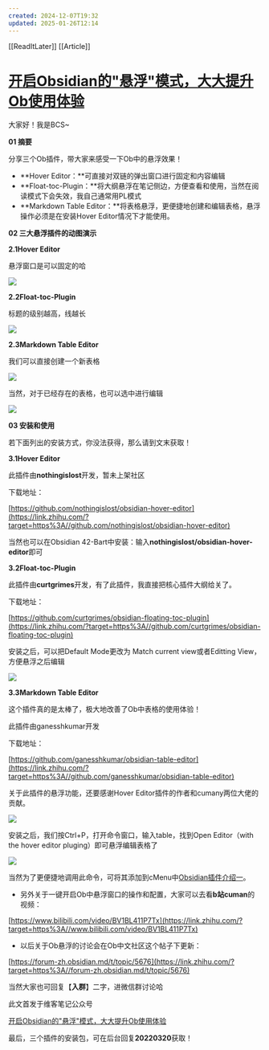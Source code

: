 ```yaml
---
created: 2024-12-07T19:32
updated: 2025-01-26T12:14
---
```

[[ReadItLater]] [[Article]]

# [开启Obsidian的"悬浮"模式，大大提升Ob使用体验](https://zhuanlan.zhihu.com/p/484177302)

大家好！我是BCS~

**01 摘要**

分享三个Ob插件，带大家来感受一下Ob中的悬浮效果！

-   **Hover Editor：**可直接对双链的弹出窗口进行固定和内容编辑
-   **Float-toc-Plugin：**将大纲悬浮在笔记侧边，方便查看和使用，当然在阅读模式下会失效，我自己通常用PL模式
-   **Markdown Table Editor：**将表格悬浮，更便捷地创建和编辑表格，悬浮操作必须是在安装Hover Editor情况下才能使用。

**02 三大悬浮插件的动图演示**

**2.1Hover Editor**

悬浮窗口是可以固定的哈

**![](v2-67c957d1bc10ae5fa6afc429da8d7847_b.jpg)**

**2.2Float-toc-Plugin**

标题的级别越高，线越长

![](v2-2c94fd9ecc13d8f328c8b3fc7b6b1206_b.jpg)

**2.3Markdown Table Editor**

我们可以直接创建一个新表格

![](v2-b6e135d94e87d1008ada17bd60bca716_b.jpg)

当然，对于已经存在的表格，也可以选中进行编辑

![](v2-6bf06de7e81db9921966268d7cc10524_b.jpg)

**03 安装和使用**

若下面列出的安装方式，你没法获得，那么请到文末获取！

**3.1Hover Editor**

此插件由**nothingislost**开发，暂未上架社区

下载地址：

[https://github.com/nothingislost/obsidian-hover-editor](https://link.zhihu.com/?target=https%3A//github.com/nothingislost/obsidian-hover-editor)

当然也可以在Obsidian 42-Bart中安装：输入**nothingislost/obsidian-hover-editor**即可

**3.2Float-toc-Plugin**

此插件由**curtgrimes**开发，有了此插件，我直接把核心插件大纲给关了。

下载地址：

[https://github.com/curtgrimes/obsidian-floating-toc-plugin](https://link.zhihu.com/?target=https%3A//github.com/curtgrimes/obsidian-floating-toc-plugin)

安装之后，可以把Default Mode更改为 Match current view或者Editting View，方便悬浮之后编辑

![](v2-530d4f783a555a0db62e2fa839c6bb8a_b.jpg)

**3.3Markdown Table Editor**

这个插件真的是太棒了，极大地改善了Ob中表格的使用体验！

此插件由ganesshkumar开发

下载地址：

[https://github.com/ganesshkumar/obsidian-table-editor](https://link.zhihu.com/?target=https%3A//github.com/ganesshkumar/obsidian-table-editor)

关于此插件的悬浮功能，还要感谢Hover Editor插件的作者和cumany两位大佬的贡献。

![](v2-5ade0dcf959980cebf55790df1ba1674_b.jpg)

安装之后，我们按Ctrl+P，打开命令窗口，输入table，找到Open Editor（with the hover editor pluging）即可悬浮编辑表格了

![](v2-585b229f095edcbb54220b645b0bcce2_b.jpg)

当然为了更便捷地调用此命令，可将其添加到cMenu中[Obsidian插件介绍一](https://link.zhihu.com/?target=http%3A//mp.weixin.qq.com/s%3F__biz%3DMzU4MzgxNjczMA%3D%3D%26mid%3D2247484614%26idx%3D1%26sn%3D58b577813d0e71e087b0586b265a23e8%26chksm%3Dfda207b3cad58ea5bac6160714c2a50ad1306d393684997f207794b68b23900abf19b58c7349%26scene%3D21%23wechat_redirect)。

-   另外关于一键开启Ob中悬浮窗口的操作和配置，大家可以去看**b站cuman**的视频：

[https://www.bilibili.com/video/BV1BL411P7Tx](https://link.zhihu.com/?target=https%3A//www.bilibili.com/video/BV1BL411P7Tx)

-   以后关于Ob悬浮的讨论会在Ob中文社区这个帖子下更新：

[https://forum-zh.obsidian.md/t/topic/5676](https://link.zhihu.com/?target=https%3A//forum-zh.obsidian.md/t/topic/5676)

当然大家也可回复【**入群**】二字，进微信群讨论哈

此文首发于维客笔记公众号

[开启Obsidian的"悬浮"模式，大大提升Ob使用体验](https://link.zhihu.com/?target=https%3A//mp.weixin.qq.com/s/iiLajx8eH9Hp9nXyk8bBXQ)

最后，三个插件的安装包，可在后台回复**20220320**获取！